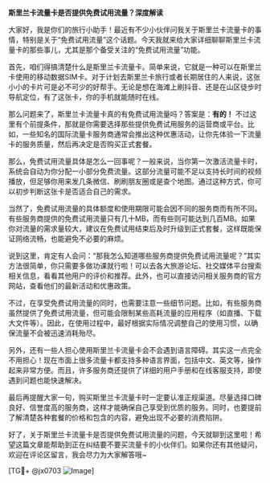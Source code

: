 **斯里兰卡流量卡是否提供免费试用流量？深度解读**

大家好，我是你们的旅行小助手！最近有不少小伙伴问我关于斯里兰卡流量卡的事情，特别是关于“免费试用流量”这个话题。今天我就来给大家详细聊聊斯里兰卡流量卡的那些事儿，尤其是那个备受关注的“免费试用流量”功能。

首先，咱们得搞清楚什么是斯里兰卡流量卡。简单来说，它就是一种可以在斯里兰卡使用的移动数据SIM卡。对于计划去斯里兰卡旅行或者长期居住的人来说，这张小小的卡片可是必不可少的好帮手。无论是想在海滩上刷抖音、还是在山区徒步时导航定位，有了这张卡，你的手机就能随时在线。

那么问题来了，斯里兰卡流量卡真的有免费试用流量吗？答案是：**有的！** 不过这里有个前提条件，那就是你需要选择那些提供免费试用服务的运营商或平台。比如，一些知名的国际流量卡服务商通常会推出这种优惠活动，让你先体验一下流量卡的服务质量，然后再决定是否购买正式套餐。

那么，免费试用流量具体是怎么一回事呢？一般来说，当你第一次激活流量卡时，系统会自动为你分配一小部分免费流量。这部分流量可能不足以支持长时间的视频播放，但足够你用来发几条微信、刷刷朋友圈或是查个地图。通过这种方式，你可以初步判断这张卡是否适合自己的需求。

当然了，免费试用流量的具体额度和使用期限可能会因不同的服务商而有所不同。有些服务商提供的免费试用流量只有几十MB，而有些则可能达到几百MB。如果你对流量的需求量较大，建议在免费试用结束后及时升级到正式套餐，这样既能保证网络流畅，也能避免不必要的麻烦。

说到这里，肯定有人会问：“那我怎么知道哪些服务商提供免费试用流量呢？”其实方法很简单，你只需要多做功课就行啦！可以去各大旅游论坛、社交媒体平台搜索相关信息，看看其他用户的评价和推荐。此外，也可以直接访问相关服务商的官方网站，查看他们的最新活动和优惠政策。

不过，在享受免费试用流量的同时，也需要注意一些细节问题。比如，有些服务商虽然提供了免费试用流量，但可能会限制某些高耗流量的应用程序（如直播、下载大文件等）。因此，在使用过程中，最好根据实际情况调整自己的使用习惯，以确保流量不会被迅速消耗殆尽。

另外，还有一些人担心使用斯里兰卡流量卡会不会遇到语言障碍。其实这一点完全不用担心！现在市面上很多流量卡都支持多种语言界面，包括中文、英文等，操作起来非常方便。而且，许多服务商还提供了详细的用户手册和在线客服支持，即使遇到问题也能快速解决。

最后再提醒大家一句，购买斯里兰卡流量卡时一定要认准正规渠道。尽量选择口碑良好、信誉度高的服务商，这样才能确保自己享受到优质的服务。同时，也要提前了解清楚各种套餐的价格和包含的内容，避免出现不必要的消费陷阱。

好了，关于斯里兰卡流量卡是否提供免费试用流量的问题，今天就聊到这里啦！希望这篇文章能帮助到正在纠结要不要买流量卡的小伙伴们。如果你还有其他疑问，欢迎在评论区留言，我会尽力为大家解答哦~

[TG💪+ @jx0703 ![Image](https://github.com/user-attachments/assets/dbca1d08-cadb-493c-b0ec-ad6f7a83f270)]